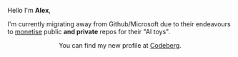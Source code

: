 Hello I'm **Alex**, 

I'm currently migrating away from Github/Microsoft due to their endeavours to [monetise](https://sfconservancy.org/blog/2022/jun/30/give-up-github-launch/) public **and private** repos for their "AI toys".

<p align="center">
  <bold>You can find my new profile at <a href="https://codeberg.org/lmas">Codeberg</a>.</bold>
</p>
